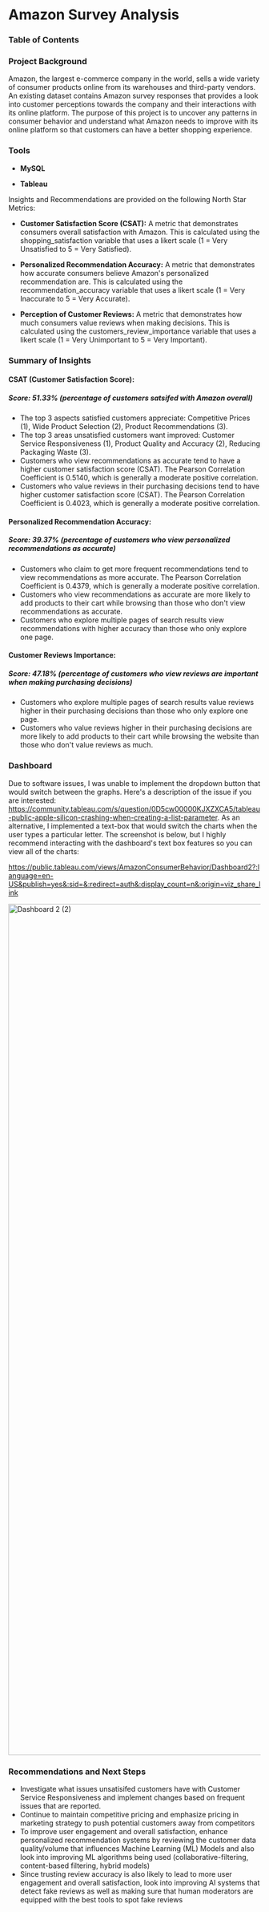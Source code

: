 # Amazon Survey Analysis

### Table of Contents




### Project Background

Amazon, the largest e-commerce company in the world, sells a wide variety of consumer products online from its warehouses and third-party vendors. An existing dataset contains Amazon survey responses that provides a look into customer perceptions towards the company and their interactions with its online platform. The purpose of this project is to uncover any patterns in consumer behavior and understand what Amazon needs to improve with its online platform so that customers can have a better shopping experience. 

### Tools
* **MySQL**

* **Tableau**

Insights and Recommendations are provided on the following North Star Metrics:

* **Customer Satisfaction Score (CSAT):** A metric that demonstrates consumers overall satisfaction with Amazon. This is calculated using the shopping_satisfaction variable that uses a likert scale (1 = Very Unsatisfied to 5 = Very Satisfied). 

* **Personalized Recommendation Accuracy:** A metric that demonstrates how accurate consumers believe Amazon's personalized recommendation are. This is calculated using the recommendation_accuracy variable that uses a likert scale (1 = Very Inaccurate to 5 = Very Accurate). 

* **Perception of Customer Reviews:** A metric that demonstrates how much consumers value reviews when making decisions. This is calculated using the customers_review_importance variable that uses a likert scale (1 = Very Unimportant to 5 = Very Important).

### Summary of Insights

#### **CSAT (Customer Satisfaction Score):**
##### **Score: 51.33% (percentage of customers satsifed with Amazon overall)**
* The top 3 aspects satisfied customers appreciate: Competitive Prices (1), Wide Product Selection (2), Product Recommendations (3).
* The top 3 areas unsatisfied customers want improved: Customer Service Responsiveness (1), Product Quality and Accuracy (2), Reducing Packaging Waste (3).
* Customers who view recommendations as accurate tend to have a higher customer satisfaction score (CSAT). The Pearson Correlation Coefficient is 0.5140, which is generally a moderate positive correlation. 
* Customers who value reviews in their purchasing decisions tend to have higher customer satisfaction score (CSAT). The Pearson Correlation Coefficient is 0.4023, which is generally a moderate positive correlation. 

#### **Personalized Recommendation Accuracy:**
##### **Score: 39.37% (percentage of customers who view personalized recommendations as accurate)**
* Customers who claim to get more frequent recommendations tend to view recommendations as more accurate. The Pearson Correlation Coefficient is 0.4379, which is generally a moderate positive correlation. 
* Customers who view recommendations as accurate are more likely to add products to their cart while browsing than those who don't view recommendations as accurate.
* Customers who explore multiple pages of search results view recommendations with higher accuracy than those who only explore one page.

#### **Customer Reviews Importance:**
##### **Score: 47.18% (percentage of customers who view reviews are important when making purchasing decisions)**
* Customers who explore multiple pages of search results value reviews higher in their purchasing decisions than those who only explore one page.
* Customers who value reviews higher in their purchasing decisions are more likely to add products to their cart while browsing the website than those who don't value reviews as much.

### Dashboard
Due to software issues, I was unable to implement the dropdown button that would switch between the graphs. Here's a description of the issue if you are interested: https://community.tableau.com/s/question/0D5cw00000KJXZXCA5/tableau-public-apple-silicon-crashing-when-creating-a-list-parameter. As an alternative, I implemented a text-box that would switch the charts when the user types a particular letter. The screenshot is below, but I highly recommend interacting with the dashboard's text box features so you can view all of the charts: 

https://public.tableau.com/views/AmazonConsumerBehavior/Dashboard2?:language=en-US&publish=yes&:sid=&:redirect=auth&:display_count=n&:origin=viz_share_link  

<img width="2198" height="1698" alt="Dashboard 2 (2)" src="https://github.com/user-attachments/assets/67ccecba-25d2-488b-b17b-fe25fb4fe972" />

### Recommendations and Next Steps
* Investigate what issues unsatisifed customers have with Customer Service Responsiveness and implement changes based on frequent issues that are reported. 
* Continue to maintain competitive pricing and emphasize pricing in marketing strategy to push potential customers away from competitors
* To improve user engagement and overall satisfaction, enhance personalized recommendation systems by reviewing the customer data quality/volume that influences Machine Learning (ML) Models and also look into improving ML algorithms being used (collaborative-filtering, content-based filtering, hybrid models)
* Since trusting review accuracy is also likely to lead to more user engagement and overall satisfaction, look into improving AI systems that detect fake reviews as well as making sure that human moderators are equipped with the best tools to spot fake reviews 
  
